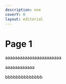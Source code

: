 ```yaml
---
description: one
coverY: 0
layout: editorial
---
```


# Page 1

aaaaaaaaaaaaaaaaaaaaaaa

aaaaaaaaaaaa

bbbbbbbbbbbbbb

